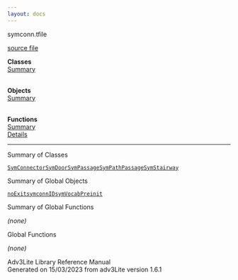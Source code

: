```yaml
---
layout: docs
---
```

<span class="title">symconn.t</span><span class="type">file</span>

[source file](../source/symconn.t.html)

**Classes**  
[Summary](#_ClassSummary_)  
 

**Objects**  
[Summary](#_ObjectSummary_)  
 

**Functions**  
[Summary](#_FunctionSummary_)  
[Details](#_Functions_)



---------------------------------------------------------------------------



<span id="_ClassSummary_"></span>



<span class="hdln">Summary of Classes</span>  



[`SymConnector`](../object/SymConnector.html)[`SymDoor`](../object/SymDoor.html)[`SymPassage`](../object/SymPassage.html)[`SymPathPassage`](../object/SymPathPassage.html)[`SymStairway`](../object/SymStairway.html)
<span id="_ObjectSummary_"></span>



<span class="hdln">Summary of Global Objects</span>  



[`noExit`](../object/noExit.html)[`symconnID`](../object/symconnID.html)[`symVocabPreinit`](../object/symVocabPreinit.html)
<span id="FunctionSummary_"></span>



<span class="hdln">Summary of Global Functions</span>  



*(none)* <span id="_Functions_"></span>



<span class="hdln">Global Functions</span>  



*(none)*



Adv3Lite Library Reference Manual  
Generated on 15/03/2023 from adv3Lite version 1.6.1


